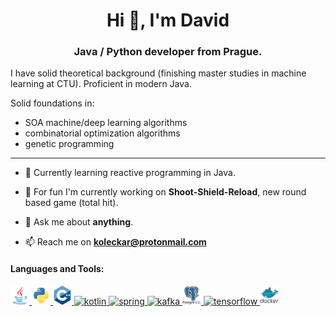 <h1 align="center">Hi 👋, I'm David</h1>
<h3 align="center">Java / Python developer from Prague.</h3>

I have solid theoretical background (finishing master studies in machine learning at CTU). Proficient in modern Java. 

Solid foundations in:  
- SOA machine/deep learning algorithms
- combinatorial optimization algorithms
- genetic programming 
 ____________________________________________________________________________
 
- 🌱 Currently learning reactive programming in Java.

-  🔭 For fun I'm currently working on **Shoot-Shield-Reload**, new round based game (total hit).

-  💬 Ask me about **anything**.

- 📫 Reach me on **koleckar@protonmail.com**


<h4 align="left">Languages and Tools:</h4>

<a href="https://www.java.com" target="_blank" rel="noreferrer"> 
 <img src="https://raw.githubusercontent.com/devicons/devicon/master/icons/java/java-original.svg" alt="java" width="30" height="30"/> 
</a> 
<a href="https://www.python.org" target="_blank" rel="noreferrer">
 <img src="https://raw.githubusercontent.com/devicons/devicon/master/icons/python/python-original.svg" alt="python" width="30" height="30"/>
</a> 
<a href="https://www.w3schools.com/cpp/" target="_blank" rel="noreferrer"> 
 <img src="https://raw.githubusercontent.com/devicons/devicon/master/icons/cplusplus/cplusplus-original.svg" alt="cplusplus" width="30" height="30"/> 
</a> 
<a href="https://kotlinlang.org" target="_blank" rel="noreferrer"> 
 <img src="https://www.vectorlogo.zone/logos/kotlinlang/kotlinlang-icon.svg" alt="kotlin" width="30" height="30"/> 
</a> 
<a href="https://spring.io/" target="_blank" rel="noreferrer"> 
 <img src="https://www.vectorlogo.zone/logos/springio/springio-icon.svg" alt="spring" width="30" height="30"/>
</a>
<a href="https://kafka.apache.org/" target="_blank" rel="noreferrer">
 <img src="https://www.vectorlogo.zone/logos/apache_kafka/apache_kafka-icon.svg" alt="kafka" width="30" height="30"/> 
</a> 
<a href="https://www.postgresql.org" target="_blank" rel="noreferrer"> 
 <img src="https://raw.githubusercontent.com/devicons/devicon/master/icons/postgresql/postgresql-original-wordmark.svg" alt="postgresql" width="30" height="30"/>
</a> 
<a href="https://www.tensorflow.org" target="_blank" rel="noreferrer">
 <img src="https://www.vectorlogo.zone/logos/tensorflow/tensorflow-icon.svg" alt="tensorflow" width="30" height="30"/>
</a> 
<a href="https://www.docker.com/" target="_blank" rel="noreferrer"> 
 <img src="https://raw.githubusercontent.com/devicons/devicon/master/icons/docker/docker-original-wordmark.svg" alt="docker" width="30" height="30"/>
</a>

#
